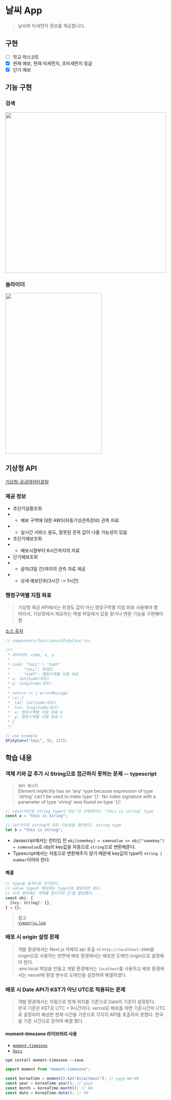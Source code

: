 # 날씨 App

> 날씨와 미세먼지 정보를 제공합니다.

## 구현

- [ ] 학교 마스코트
- [x] 현재 예보, 현재 미세먼지, 초미세먼지 등급
- [x] 단기 예보

## 기능 구현

### 검색

<img src="https://user-images.githubusercontent.com/84620459/181521924-2fbc187f-c6a7-4b0d-9e72-c876060a3c14.gif" width="500" height="500" />

### 슬라이더

<img src="https://user-images.githubusercontent.com/84620459/181792188-898a26ce-f6a5-47b3-8de3-279502786e95.gif" width="300" height="500" />

## 기상청 API

[기상청-공공데이터포털](https://www.data.go.kr/tcs/dss/selectApiDataDetailView.do?publicDataPk=15084084)

### 제공 정보

- 초단기실황조회
- - 예보 구역에 대한 AWS(자동기상관측장비) 관측 자료
- - 실시간 서비스 용도, 잘못된 관측 값이 나올 가능성이 있음
- 초단기예보조회
- - 예보시점부터 6시간까지의 자료
- 단기예보조회
- - 글피(3일 간)까지의 관측 자료 제공
- - 상세 예보단위(3시간 -> 1시간)

### 행정구역별 지점 좌표

> 기상청 제공 API에서는 위경도 값이 아닌 행정구역별 지점 좌표 사용해야 함  
> 따라서, 기상청에서 제공하는 엑셀 파일에서 값을 찾거나 변환 기능을 구현해야 함

[소스 출처](https://gist.github.com/fronteer-kr/14d7f779d52a21ac2f16)

```javascript
// components/functions/dfsXyConv.tsx

/**
 * 파라미터: code, x, y
 *
 * code: "toLL" | "toXY"
 *      "toLL": 위경도
 *      "toXY": 행정구역별 지점 좌표
 * x: latitude(위도)
 * y: longitude(경도)
 *
 * return rs | errorMessage
 * rs: {
 *  lat: latitude(위도)
 *  lon: longitude(경도)
 *  x: 행정구역별 지점 좌표 X
 *  y: 행정구역별 지점 좌표 Y
 * }
 */

// use example
dfsXyConv("toLL", 55, 127);
```

## 학습 내용

### 객체 키와 값 추가 시 String으로 접근하지 못하는 문제 -- typescript

> `에러 메시지`  
> Element implicitly has an 'any' type because expression of type 'string' can't be used to index type '{}'. No index signature with a parameter of type 'string' was found on type '{}'.

```javascript
// const이므로 string type이 아닌 더 구체적이다. "this is string" type
const a = "this is string";

// let이므로 string의 모든 가능성을 열어둔다. string type
let b = "this is string";
```

- Javascript에서는 런타임 전 `obj[somekey] = somevalue => obj["somekey"] = somevalue`로 obj의 key값을 자동으로 `string`으로 변환해준다.
- Typescript에서는 자동으로 변환해주지 않기 때문에 key값의 type이 `string | number`이어야 한다.

#### 해결

```javascript
// type을 동적으로 추가한다.
// value type은 해당하는 type으로 할당하면 된다.
// 나의 경우에는 객체를 받으므로 {}을 할당했다.
const obj: {
  [key: string]: {},
} = {};
```

> 참고  
> [`yyeonjju.log`](https://velog.io/@yyeonjju/TypeScript-Index-Signature-string-key%EB%A1%9C-%EA%B0%9D%EC%B2%B4%EC%97%90-%EC%A0%91%EA%B7%BC%ED%95%98%EA%B8%B0)

### 배포 시 origin 설정 문제

> 개발 환경에서는 Next.js 자체의 api 호출 시 `http://localhost:3000`을 origin으로 사용하는 반면에 배포 환경에서는 배포한 도메인 origin으로 설정해야 한다.  
> .env.local 파일을 만들고 개발 환경에서는 `localhost`를 사용하고 배포 환경에서는 vercel에 환경 변수로 도메인을 설정하여 해결하였다.

### 배포 시 Date API가 KST가 아닌 UTC로 적용되는 문제

> 개발 환경에서는 자동으로 현재 위치를 기준으로 Date의 기준이 설정된다.  
> 한국 기준은 KST로 UTC + 9시간이다. vercel로 배포를 하면 기준시간이 UTC로 설정되어 예상한 현재 시간을 기준으로 각각의 API를 호출하지 못했다. 한국을 기준 시간으로 정하여 해결 했다.

#### moment-timezone 라이브러리 사용

- [`moment-timezone`](https://momentjs.com/timezone/)
- [`Docs`](https://momentjs.com/timezone/docs/)

```shell
npm install moment-timezone --save
```

```javascript
import moment from "moment-timezone";

const koreaTime = moment().tz("Asia/Seoul"); // yyyy-mm-dd
const year = koreaTime.year(); // yyyy
const month = koreaTime.month(); // mm
const date = koreaTime.date(); // dd
```
